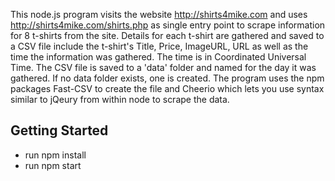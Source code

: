 This node.js program  visits the website http://shirts4mike.com and uses http://shirts4mike.com/shirts.php as single entry point to scrape information for 8 t-shirts from the site. Details for each t-shirt are gathered and saved to a CSV file include the t-shirt's Title, Price, ImageURL, URL as well as the time the information was gathered. The time is in Coordinated Universal Time. The CSV file is saved to a 'data' folder and named for the day it was gathered. If no data folder exists, one is created. The program uses the npm packages Fast-CSV to create the file and Cheerio which lets you use syntax similar to jQeury from within node to scrape the data.

## Getting Started
* run npm install
* run npm start
